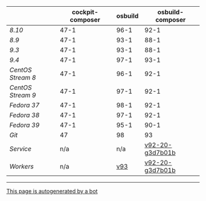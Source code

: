 |       | cockpit-composer    | osbuild    | osbuild-composer    |
|-------|---------------------|------------|---------------------|
*8.10* | 47-1 | 96-1 | 92-1
*8.9* | 47-1 | 93-1 | 88-1
*9.3* | 47-1 | 93-1 | 88-1
*9.4* | 47-1 | 97-1 | 93-1
*CentOS Stream 8* | 47-1 | 96-1 | 92-1
*CentOS Stream 9* | 47-1 | 97-1 | 92-1
*Fedora 37* | 47-1 | 98-1 | 92-1
*Fedora 38* | 47-1 | 97-1 | 92-1
*Fedora 39* | 47-1 | 95-1 | 90-1
*Git* | 47 | 98 | 93
*Service* | n/a | n/a | [v92-20-g3d7b01b](https://github.com/osbuild/osbuild-composer/compare/v92-20-g3d7b01b...main)
*Workers* | n/a | [v93](https://github.com/osbuild/osbuild/compare/v93...main) | [v92-20-g3d7b01b](https://github.com/osbuild/osbuild-composer/compare/v92-20-g3d7b01b...main)

---

[This page is autogenerated by a bot](https://gitlab.cee.redhat.com/osbuild/guides-bot/-/blob/main/release_overview.py)